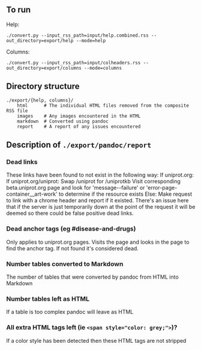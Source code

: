 ## To run

Help:

```
./convert.py --input_rss_path=input/help.combined.rss --out_directory=export/help --mode=help
```

Columns:

```
./convert.py --input_rss_path=input/colheaders.rss --out_directory=export/columns --mode=columns
```

## Directory structure

```
./export/{help, columns}/
	html      # The individual HTML files removed from the composite RSS file
	images    # Any images encountered in the HTML
	markdown  # Converted using pandoc
	report    # A report of any issues encountered
```

## Description of `./export/pandoc/report`

### Dead links

These links have been found to not exist in the following way:
If uniprot.org:
If uniprot.org/uniprot:
Swap /uniprot for /uniprotkb
Visit corresponding beta.uniprot.org page and look for 'message--failure' or 'error-page-container\_\_art-work' to determine if the resource exists
Else:
Make request to link with a chrome header and report if it existed. There's an issue here that if the server is just temporarily down at the point of the request it will be deemed so there could be false positive dead links.

### Dead anchor tags (eg #disease-and-drugs)

Only applies to uniprot.org pages. Visits the page and looks in the page to find the anchor tag. If not found it's considered dead.

### Number tables converted to Markdown

The number of tables that were converted by pandoc from HTML into Markdown

### Number tables left as HTML

If a table is too complex pandoc will leave as HTML

### All extra HTML tags left (ie `<span style="color: grey;">`)?

If a color style has been detected then these HTML tags are not stripped
